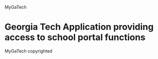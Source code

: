 MyGaTech

Georgia Tech Application providing access to school portal functions
========

MyGaTech copyrighted
